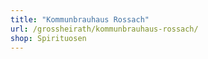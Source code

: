 ```yaml
---
title: "Kommunbrauhaus Rossach"
url: /grossheirath/kommunbrauhaus-rossach/
shop: Spirituosen
---
```

